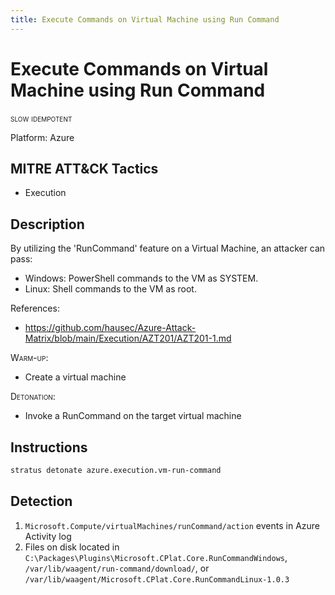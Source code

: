 ```yaml
---
title: Execute Commands on Virtual Machine using Run Command
---
```


# Execute Commands on Virtual Machine using Run Command

 <span class="smallcaps w3-badge w3-orange w3-round w3-text-sand" title="This attack technique might be slow to warm up or detonate">slow</span> 
 <span class="smallcaps w3-badge w3-blue w3-round w3-text-white" title="This attack technique can be detonated multiple times">idempotent</span> 

Platform: Azure

## MITRE ATT&CK Tactics

- Execution

## Description

By utilizing the 'RunCommand' feature on a Virtual Machine, an attacker can pass:

- Windows: PowerShell commands to the VM as SYSTEM.
- Linux: Shell commands to the VM as root.

References:

- https://github.com/hausec/Azure-Attack-Matrix/blob/main/Execution/AZT201/AZT201-1.md

<span style="font-variant: small-caps;">Warm-up</span>:

- Create a virtual machine

<span style="font-variant: small-caps;">Detonation</span>:

- Invoke a RunCommand on the target virtual machine


## Instructions

```bash title="Detonate with Stratus Red Team"
stratus detonate azure.execution.vm-run-command
```

## Detection

1. <code>Microsoft.Compute/virtualMachines/runCommand/action</code> events in Azure Activity log
2. Files on disk located in <code>C:\Packages\Plugins\Microsoft.CPlat.Core.RunCommandWindows</code>, <code>/var/lib/waagent/run-command/download/</code>, or <code>/var/lib/waagent/Microsoft.CPlat.Core.RunCommandLinux-1.0.3</code>
